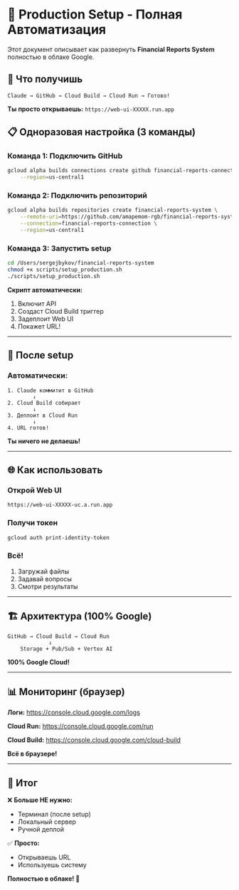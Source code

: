 # 🚀 Production Setup - Полная Автоматизация

Этот документ описывает как развернуть **Financial Reports System** полностью в облаке Google.

## 🎯 Что получишь

```
Claude → GitHub → Cloud Build → Cloud Run → Готово!
```

**Ты просто открываешь:** `https://web-ui-XXXXX.run.app`

## 📋 Одноразовая настройка (3 команды)

### Команда 1: Подключить GitHub

```bash
gcloud alpha builds connections create github financial-reports-connection \
    --region=us-central1
```

### Команда 2: Подключить репозиторий

```bash
gcloud alpha builds repositories create financial-reports-system \
    --remote-uri=https://github.com/amapemom-rgb/financial-reports-system.git \
    --connection=financial-reports-connection \
    --region=us-central1
```

### Команда 3: Запустить setup

```bash
cd /Users/sergejbykov/financial-reports-system
chmod +x scripts/setup_production.sh
./scripts/setup_production.sh
```

**Скрипт автоматически:**
1. Включит API
2. Создаст Cloud Build триггер
3. Задеплоит Web UI
4. Покажет URL!

---

## 🎊 После setup

### Автоматически:

```
1. Claude коммитит в GitHub
        ↓
2. Cloud Build собирает
        ↓
3. Деплоит в Cloud Run
        ↓
4. URL готов!
```

**Ты ничего не делаешь!**

---

## 🌐 Как использовать

### Открой Web UI

```
https://web-ui-XXXXX-uc.a.run.app
```

### Получи токен

```bash
gcloud auth print-identity-token
```

### Всё!

1. Загружай файлы
2. Задавай вопросы
3. Смотри результаты

---

## 🏗️ Архитектура (100% Google)

```
GitHub → Cloud Build → Cloud Run
             ↓
    Storage + Pub/Sub + Vertex AI
```

**100% Google Cloud!**

---

## 📊 Мониторинг (браузер)

**Логи:** https://console.cloud.google.com/logs

**Cloud Run:** https://console.cloud.google.com/run

**Cloud Build:** https://console.cloud.google.com/cloud-build

**Всё в браузере!**

---

## 🎊 Итог

❌ **Больше НЕ нужно:**
- Терминал (после setup)
- Локальный сервер
- Ручной деплой

✅ **Просто:**
- Открываешь URL
- Используешь систему

**Полностью в облаке! 🎉**